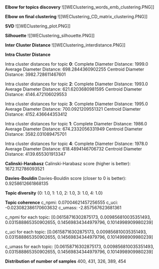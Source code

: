 **Elbow for topics discovery**
![[WEClustering_words_emb_clustering.PNG]]

**Elbow on final clustering**
![[WEClustering_CD_matrix_clustering.PNG]]

**SVD**
![[WEClustering_plot.PNG]]

**Silhouette**
![[WEClustering_silhouette.PNG]]

**Inter Cluster Distance**
![[WEClustering_interdistance.PNG]]

**Intra Cluster Distance**

Intra cluster distances for topic **0**: 
Complete Diameter Distance: 1999.0 
Average Diameter Distance: 698.2844360902255 
Centroid Diameter Distance: 3982.728611467601

Intra cluster distances for topic **2**: 
Complete Diameter Distance: 1993.0 
Average Diameter Distance: 621.6203680981595 
Centroid Diameter Distance: 4146.472106029553

Intra cluster distances for topic **3**: 
Complete Diameter Distance: 1995.0 
Average Diameter Distance: 700.0921209551321 
Centroid Diameter Distance: 4152.436644353412

Intra cluster distances for topic **1**: 
Complete Diameter Distance: 1986.0 
Average Diameter Distance: 674.2332056331949 
Centroid Diameter Distance: 3582.031089475701

Intra cluster distances for topic **4**: 
Complete Diameter Distance: 1978.0 
Average Diameter Distance: 618.4894146706732 
Centroid Diameter Distance: 4139.655301913347

**Calinski-Harabasz**
Calinski-Harabasz score (higher is better): 1672.112786093521

**Davies-Bouldin**
Davies-Bouldin score (closer to 0 is better): 0.9258612661868135

**Topic diversity**
{0: 1.0, 1: 1.0, 2: 1.0, 3: 1.0, 4: 1.0}

**Topic coherence**
c_npmi: 0.07004621457256555 
c_uci: -0.023082386170603632 
c_umass: -2.857567623681361

c_npmi for each topic: [0.06158716302875173, 0.009856810035351493, 0.031588865350902655, 0.14569834344979796, 0.1014998909980239] 

c_uci for each topic: [0.06158716302875173, 0.009856810035351493, 0.031588865350902655, 0.14569834344979796, 0.1014998909980239] 

c_umass for each topic: [0.06158716302875173, 0.009856810035351493, 0.031588865350902655, 0.14569834344979796, 0.1014998909980239]

**Distribution of number of samples**
400, 431, 326, 389, 454